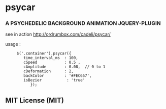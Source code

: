 # psycar

### A PSYCHEDELIC BACKGROUND ANIMATION JQUERY-PLUGIN


see in action http://ordrumbox.com/cadeli/psycar/

usage :

         $('.container').psycar({
            time_interval_ms  : 100,
            cSpeed            : 0.5 ,
            cAmplitude        : 0.08,  // 0 to 1  
            cDeformation      : 2,
            backColor         : '#FEC657',
            isBezier           : 'true'
               });
               
               
               
## MIT License (MIT)

